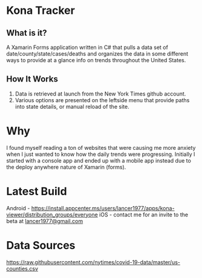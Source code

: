 # Kona Tracker

## What is it?

A Xamarin Forms application written in C# that pulls a data set of date/county/state/cases/deaths and organizes the data in some different ways to provide at a glance info on trends throughout the United States.

## How It Works

1. Data is retrieved at launch from the New York Times github account.
2. Various options are presented on the leftside menu that provide paths into state details, or manual reload of the site.

# Why
I found myself reading a ton of websites that were causing me more anxiety when I just wanted to know how the daily trends were progressing. Initially I started with a console app and ended up with a mobile app instead due to the deploy anywhere nature of Xamarin (forms).

# Latest Build
 Android - https://install.appcenter.ms/users/lancer1977/apps/kona-viewer/distribution_groups/everyone
 iOS - contact me for an invite to the beta at lancer1977@gmail.com

# Data Sources
https://raw.githubusercontent.com/nytimes/covid-19-data/master/us-counties.csv
